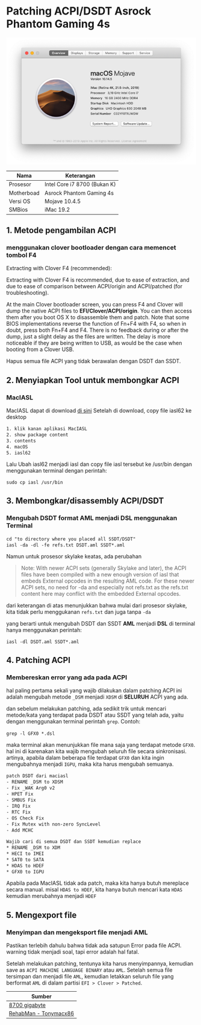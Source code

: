 # Patching ACPI/DSDT Asrock Phantom Gaming 4s


![Jv Screenshot](https://github.com/javanesse/Asrock-Phantom-Gaming-4s-Hackintosh/blob/master/Images/System%20ScreenShoot/About%20This%20Mac%20Intel%20UHD%20630.png)

Nama              | Keterangan
------------------|--------------
Prosesor          | Intel Core i7 8700 (Bukan K)
Motherboad        | Asrock Phantom Gaming 4s
Versi OS          | Mojave 10.4.5
SMBios            | iMac 19.2 



## 1. Metode pengambilan ACPI
### menggunakan clover bootloader dengan cara memencet tombol F4
Extracting with Clover F4 (recommended):

Extracting with Clover F4 is recommended, due to ease of extraction, and due to ease of comparison between ACPI/origin and ACPI/patched (for troubleshooting).

At the main Clover bootloader screen, you can press F4 and Clover will dump the native ACPI files to **EFI/Clover/ACPI/origin**. You can then access them after you boot OS X to disassemble them and patch. Note that some BIOS implementations reverse the function of Fn+F4 with F4, so when in doubt, press both Fn+F4 and F4. There is no feedback during or after the dump, just a slight delay as the files are written. The delay is more noticeable if they are being written to USB, as would be the case when booting from a Clover USB.

Hapus semua file ACPI yang tidak berawalan dengan DSDT dan SSDT.

## 2. Menyiapkan Tool untuk membongkar ACPI
### MacIASL
MacIASL dapat di download [di sini](https://bitbucket.org/RehabMan/os-x-maciasl-patchmatic/downloads/)
Setelah di download, copy file iasl62 ke desktop
```
1. klik kanan aplikasi MacIASL
2. show package content
3. contents
4. macOS
5. iasl62
```
        
Lalu Ubah iasl62 menjadi iasl dan copy file iasl tersebut ke /usr/bin dengan menggunakan terminal dengan perintah: 

```
sudo cp iasl /usr/bin
```

## 3. Membongkar/disassembly ACPI/DSDT
### Mengubah DSDT format AML menjadi DSL menggunakan Terminal

```
cd "to directory where you placed all SSDT/DSDT"
iasl -da -dl -fe refs.txt DSDT.aml SSDT*.aml
```
Namun untuk prosesor skylake keatas, ada perubahan

> Note: With newer ACPI sets (generally Skylake and later), the ACPI files have been compiled with a new enough version of iasl that embeds External opcodes in the resulting AML code. For these newer ACPI sets, no need for -da and especially not refs.txt as the refs.txt content here may conflict with the embedded External opcodes.

dari keterangan di atas menunjukkan bahwa mulai dari prosesor skylake, kita tidak perlu menggukanan `refs.txt` dan juga tanpa `-da`

yang berarti untuk mengubah DSDT dan SSDT **AML** menjadi **DSL** di terminal hanya menggunakan perintah:
```
iasl -dl DSDT.aml SSDT*.aml
```

## 4. Patching ACPI
### Membereskan error yang ada pada ACPI

hal paling pertama sekali yang wajib dilakukan dalam patching ACPI ini adalah mengubah metode `_DSM` menjadi `XDSM` di **SELURUH** ACPI yang ada.

dan sebelum melakukan patching, ada sedikit trik untuk mencari metode/kata yang terdapat pada DSDT atau SSDT yang telah ada, yaitu dengan menggunakan terminal perintah `grep`. Contoh:

`
grep -l GFX0 *.dsl
`

maka terminal akan menunjukkan file mana saja yang terdapat metode `GFX0`. hal ini di karenakan kita wajib mengubah seluruh file secara sinkronisasi. artinya, apabila dalam beberapa file terdapat `GFX0` dan kita ingin mengubahnya menjadi `IGPU`, maka kita harus mengubah semuanya.


```
patch DSDT dari maciasl
- RENAME _DSM to XDSM
- Fix _WAK Arg0 v2
- HPET Fix
- SMBUS Fix
- IRQ Fix
- RTC Fix
- OS Check Fix
- Fix Mutex with non-zero SyncLevel
- Add MCHC
```

```
Wajib cari di semua DSDT dan SSDT kemudian replace
* RENAME _DSM to XDM
* HECI to IMEI
* SAT0 to SATA
* HDAS to HDEF
* GFX0 to IGPU
```

Apabila pada MacIASL tidak ada patch, maka kita hanya butuh mereplace secara manual. misal `HDAS to HDEF`, kita hanya butuh mencari kata `HDAS` kemudian merubahnya menjadi `HDEF`

## 5. Mengexport file
### Menyimpan dan mengeksport file menjadi AML

Pastikan terlebih dahulu bahwa tidak ada satupun Error pada file ACPI. warning tidak menjadi soal, tapi error adalah hal fatal.


Setelah melakukan patching, tentunya kita harus menyimpannya, kemudian save as `ACPI MACHINE LANGUAGE BINARY` atau `AML`.
Setelah semua file tersimpan dan menjadi file `AML`, kemudian letakkan seluruh file yang berformat `AML` di dalam partisi `EFI > Clover > Patched`.


Sumber|
------|
[8700 gigabyte](https://www.tonymacx86.com/threads/success-8700k-gigabyte-z370-hd3p-uhd-graphics-630-macos-high-sierra-mojave.239402/)|
[RehabMan - Tonymacx86 ](https://www.tonymacx86.com/threads/guide-patching-laptop-dsdt-ssdts.152573/)|
